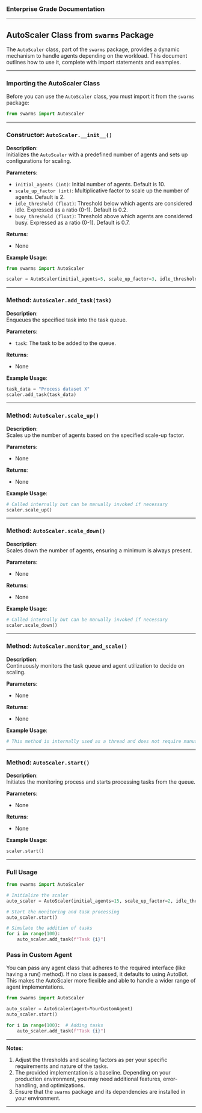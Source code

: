 ### Enterprise Grade Documentation

---

## AutoScaler Class from `swarms` Package

The `AutoScaler` class, part of the `swarms` package, provides a dynamic mechanism to handle agents depending on the workload. This document outlines how to use it, complete with import statements and examples.

---

### Importing the AutoScaler Class

Before you can use the `AutoScaler` class, you must import it from the `swarms` package:

```python
from swarms import AutoScaler
```

---

### Constructor: `AutoScaler.__init__()`

**Description**:  
Initializes the `AutoScaler` with a predefined number of agents and sets up configurations for scaling.

**Parameters**:
- `initial_agents (int)`: Initial number of agents. Default is 10.
- `scale_up_factor (int)`: Multiplicative factor to scale up the number of agents. Default is 2.
- `idle_threshold (float)`: Threshold below which agents are considered idle. Expressed as a ratio (0-1). Default is 0.2.
- `busy_threshold (float)`: Threshold above which agents are considered busy. Expressed as a ratio (0-1). Default is 0.7.

**Returns**:
- None

**Example Usage**:
```python
from swarms import AutoScaler

scaler = AutoScaler(initial_agents=5, scale_up_factor=3, idle_threshold=0.1, busy_threshold=0.8)
```

---

### Method: `AutoScaler.add_task(task)`

**Description**:  
Enqueues the specified task into the task queue.

**Parameters**:
- `task`: The task to be added to the queue.

**Returns**:
- None

**Example Usage**:
```python
task_data = "Process dataset X"
scaler.add_task(task_data)
```

---

### Method: `AutoScaler.scale_up()`

**Description**:  
Scales up the number of agents based on the specified scale-up factor.

**Parameters**:
- None

**Returns**:
- None

**Example Usage**:
```python
# Called internally but can be manually invoked if necessary
scaler.scale_up()
```

---

### Method: `AutoScaler.scale_down()`

**Description**:  
Scales down the number of agents, ensuring a minimum is always present.

**Parameters**:
- None

**Returns**:
- None

**Example Usage**:
```python
# Called internally but can be manually invoked if necessary
scaler.scale_down()
```

---

### Method: `AutoScaler.monitor_and_scale()`

**Description**:  
Continuously monitors the task queue and agent utilization to decide on scaling.

**Parameters**:
- None

**Returns**:
- None

**Example Usage**:
```python
# This method is internally used as a thread and does not require manual invocation in most scenarios.
```

---

### Method: `AutoScaler.start()`

**Description**:  
Initiates the monitoring process and starts processing tasks from the queue.

**Parameters**:
- None

**Returns**:
- None

**Example Usage**:
```python
scaler.start()
```

---

### Full Usage

```python
from swarms import AutoScaler

# Initialize the scaler
auto_scaler = AutoScaler(initial_agents=15, scale_up_factor=2, idle_threshold=0.2, busy_threshold=0.7)

# Start the monitoring and task processing
auto_scaler.start()

# Simulate the addition of tasks
for i in range(100):
    auto_scaler.add_task(f"Task {i}")
```

### Pass in Custom Agent
You can pass any agent class that adheres to the required interface (like having a run() method). If no class is passed, it defaults to using AutoBot. This makes the AutoScaler more flexible and able to handle a wider range of agent implementations.

```python
from swarms import AutoScaler

auto_scaler = AutoScaler(agent=YourCustomAgent)
auto_scaler.start()

for i in range(100):  # Adding tasks
    auto_scaler.add_task(f"Task {i}")

```


---

**Notes**:
1. Adjust the thresholds and scaling factors as per your specific requirements and nature of the tasks.
2. The provided implementation is a baseline. Depending on your production environment, you may need additional features, error-handling, and optimizations.
3. Ensure that the `swarms` package and its dependencies are installed in your environment.

---
